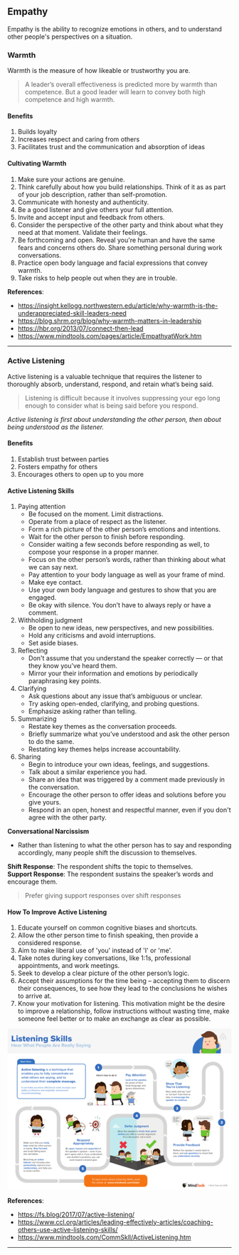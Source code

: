 ## Empathy

Empathy is the ability to recognize emotions in others, and to understand other people's perspectives on a situation. 


### Warmth

Warmth is the measure of how likeable or trustworthy you are.

> A leader’s overall effectiveness is predicted more by warmth than competence. But a good leader will learn to convey both high competence and high warmth.

#### Benefits

1. Builds loyalty
2. Increases respect and caring from others
3. Facilitates trust and the communication and absorption of ideas


#### Cultivating Warmth

1. Make sure your actions are genuine.
2. Think carefully about how you build relationships. Think of it as as part of your job description, rather than self-promotion.
3. Communicate with honesty and authenticity.
4. Be a good listener and give others your full attention.
5. Invite and accept input and feedback from others.
6. Consider the perspective of the other party and think about what they need at that moment. Validate their feelings.
7. Be forthcoming and open. Reveal you're human and have the same fears and concerns others do. Share something personal during work conversations.
8. Practice open body language and facial expressions that convey warmth.
9. Take risks to help people out when they are in trouble.


**References**:  
- https://insight.kellogg.northwestern.edu/article/why-warmth-is-the-underappreciated-skill-leaders-need  
- https://blog.shrm.org/blog/why-warmth-matters-in-leadership  
- https://hbr.org/2013/07/connect-then-lead
- https://www.mindtools.com/pages/article/EmpathyatWork.htm

----

### Active Listening

Active listening is a valuable technique that requires the listener to thoroughly absorb, understand, respond, and retain what’s being said.

> Listening is difficult because it involves suppressing your ego long enough to consider what is being said before you respond.

*Active listening is first about understanding the other person, then about being understood as the listener.*

#### Benefits

1. Establish trust between parties
2. Fosters empathy for others
3. Encourages others to open up to you more

#### Active Listening Skills

1. Paying attention
   * Be focused on the moment. Limit distractions.
   * Operate from a place of respect as the listener.
   * Form a rich picture of the other person’s emotions and intentions.
   * Wait for the other person to finish before responding.
   * Consider waiting a few seconds before responding as well, to compose your response in a proper manner. 
   * Focus on the other person’s words, rather than thinking about what we can say next.
   * Pay attention to your body language as well as your frame of mind.
   * Make eye contact.
   * Use your own body language and gestures to show that you are engaged.
   * Be okay with silence. You don’t have to always reply or have a comment.
2. Withholding judgment
   * Be open to new ideas, new perspectives, and new possibilities.
   * Hold any criticisms and avoid interruptions.
   * Set aside biases.
3. Reflecting
   * Don't assume that you understand the speaker correctly — or that they know you've heard them. 
   * Mirror your their information and emotions by periodically paraphrasing key points.
4. Clarifying
   * Ask questions about any issue that’s ambiguous or unclear.
   * Try asking open-ended, clarifying, and probing questions.
   * Emphasize asking rather than telling.
5. Summarizing
   * Restate key themes as the conversation proceeds.
   * Briefly summarize what you’ve understood and ask the other person to do the same.
   * Restating key themes helps increase accountability.
6. Sharing
   * Begin to introduce your own ideas, feelings, and suggestions.
   * Talk about a similar experience you had.
   * Share an idea that was triggered by a comment made previously in the conversation.
   * Encourage the other person to offer ideas and solutions before you give yours.
   * Respond in an open, honest and respectful manner, even if you don't agree with the other party.

**Conversational Narcissism**
+ Rather than listening to what the other person has to say and responding accordingly, many people shift the discussion to themselves.

**Shift Response**: The respondent shifts the topic to themselves.  
**Support Response**: The respondent sustains the speaker’s words and encourage them.

> Prefer giving support responses over shift responses

#### How To Improve Active Listening

1. Educate yourself on common cognitive biases and shortcuts. 
2. Allow the other person time to finish speaking, then provide a considered response.
3. Aim to make liberal use of 'you' instead of 'I' or 'me'.
4. Take notes during key conversations, like 1:1s, professional appointments, and work meetings.
5. Seek to develop a clear picture of the other person’s logic.
6. Accept their assumptions for the time being – accepting them to discern their consequences, to see how they lead to the conclusions he wishes to arrive at.
7. Know your motivation for listening. This motivation might be the desire to improve a relationship, follow instructions without wasting time, make someone feel better or to make an exchange as clear as possible.

![](active-listening.png)

**References**:  
- https://fs.blog/2017/07/active-listening/  
- https://www.ccl.org/articles/leading-effectively-articles/coaching-others-use-active-listening-skills/  
- https://www.mindtools.com/CommSkll/ActiveListening.htm


----
